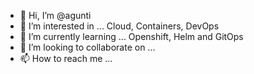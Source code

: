 - 👋 Hi, I’m @agunti
- 👀 I’m interested in ... Cloud, Containers, DevOps
- 🌱 I’m currently learning ... Openshift, Helm and GitOps
- 💞️ I’m looking to collaborate on ... 
- 📫 How to reach me ...

<!---
agunti/agunti is a ✨ special ✨ repository because its `README.md` (this file) appears on your GitHub profile.
You can click the Preview link to take a look at your changes.
--->
